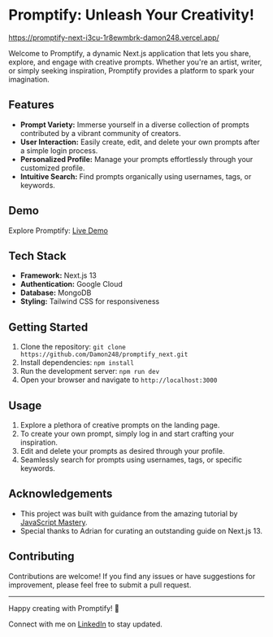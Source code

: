 # Promptify: Unleash Your Creativity!

https://promptify-next-i3cu-1r8ewmbrk-damon248.vercel.app/

Welcome to Promptify, a dynamic Next.js application that lets you share, explore, and engage with creative prompts. Whether you're an artist, writer, or simply seeking inspiration, Promptify provides a platform to spark your imagination.

## Features

- **Prompt Variety:** Immerse yourself in a diverse collection of prompts contributed by a vibrant community of creators.
- **User Interaction:** Easily create, edit, and delete your own prompts after a simple login process.
- **Personalized Profile:** Manage your prompts effortlessly through your customized profile.
- **Intuitive Search:** Find prompts organically using usernames, tags, or keywords.

## Demo

Explore Promptify: [Live Demo](https://promptify-next-i3cu-1r8ewmbrk-damon248.vercel.app/)

## Tech Stack

- **Framework:** Next.js 13
- **Authentication:** Google Cloud
- **Database:** MongoDB
- **Styling:** Tailwind CSS for responsiveness

## Getting Started

1. Clone the repository: `git clone https://github.com/Damon248/promptify_next.git`
2. Install dependencies: `npm install`
3. Run the development server: `npm run dev`
4. Open your browser and navigate to `http://localhost:3000`

## Usage

1. Explore a plethora of creative prompts on the landing page.
2. To create your own prompt, simply log in and start crafting your inspiration.
3. Edit and delete your prompts as desired through your profile.
4. Seamlessly search for prompts using usernames, tags, or specific keywords.

## Acknowledgements

- This project was built with guidance from the amazing tutorial by [JavaScript Mastery](https://youtu.be/wm5gMKuwSYk).
- Special thanks to Adrian for curating an outstanding guide on Next.js 13.

## Contributing

Contributions are welcome! If you find any issues or have suggestions for improvement, please feel free to submit a pull request.

---

Happy creating with Promptify! 🌟

Connect with me on [LinkedIn](https://www.linkedin.com/in/dhruvin-thakkar-17548925b) to stay updated.

